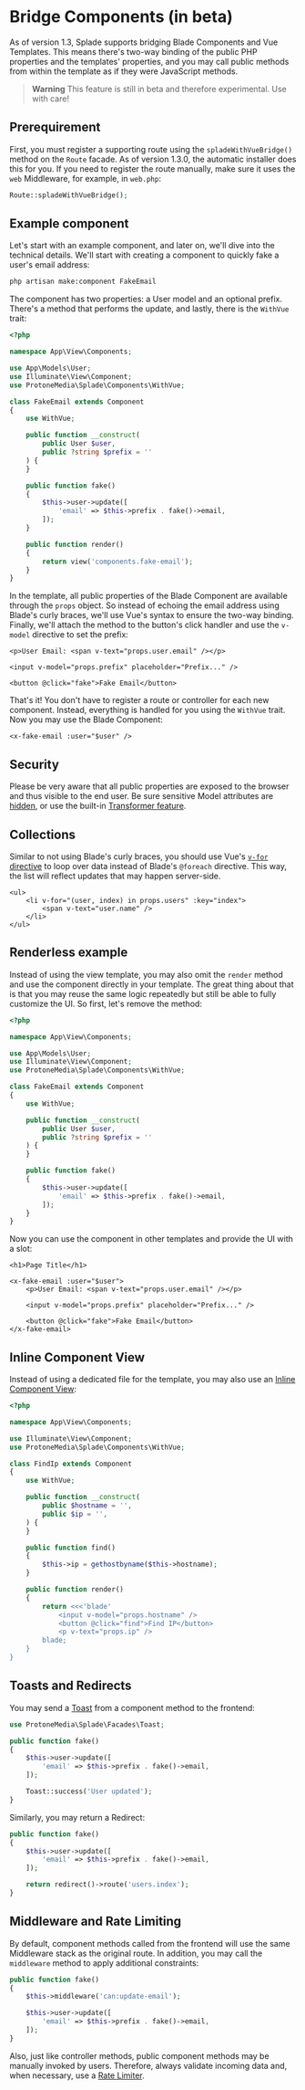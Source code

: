 # Bridge Components (in beta)

As of version 1.3, Splade supports bridging Blade Components and Vue Templates. This means there's two-way binding of the public PHP properties and the templates' properties, and you may call public methods from within the template as if they were JavaScript methods.

> **Warning**
> This feature is still in beta and therefore experimental. Use with care!

## Prerequirement

First, you must register a supporting route using the `spladeWithVueBridge()` method on the `Route` facade. As of version 1.3.0, the automatic installer does this for you. If you need to register the route manually, make sure it uses the `web` Middleware, for example, in `web.php`:

```php
Route::spladeWithVueBridge();
```

## Example component

Let's start with an example component, and later on, we'll dive into the technical details. We'll start with creating a component to quickly fake a user's email address:

```bash
php artisan make:component FakeEmail
```

The component has two properties: a User model and an optional prefix. There's a method that performs the update, and lastly, there is the `WithVue` trait:

```php
<?php

namespace App\View\Components;

use App\Models\User;
use Illuminate\View\Component;
use ProtoneMedia\Splade\Components\WithVue;

class FakeEmail extends Component
{
    use WithVue;

    public function __construct(
        public User $user,
        public ?string $prefix = ''
    ) {
    }

    public function fake()
    {
        $this->user->update([
            'email' => $this->prefix . fake()->email,
        ]);
    }

    public function render()
    {
        return view('components.fake-email');
    }
}
```

In the template, all public properties of the Blade Component are available through the `props` object. So instead of echoing the email address using Blade's curly braces, we'll use Vue's syntax to ensure the two-way binding. Finally, we'll attach the method to the button's click handler and use the `v-model` directive to set the prefix:

```blade
<p>User Email: <span v-text="props.user.email" /></p>

<input v-model="props.prefix" placeholder="Prefix..." />

<button @click="fake">Fake Email</button>
```

That's it! You don't have to register a route or controller for each new component. Instead, everything is handled for you using the `WithVue` trait. Now you may use the Blade Component:

```blade
<x-fake-email :user="$user" />
```

## Security

Please be very aware that all public properties are exposed to the browser and thus visible to the end user. Be sure sensitive Model attributes are [hidden](https://laravel.com/docs/10.x/eloquent-serialization#hiding-attributes-from-json), or use the built-in [Transformer feature](/transformers.md).

## Collections

Similar to not using Blade's curly braces, you should use Vue's [`v-for` directive](https://vuejs.org/guide/essentials/list.html) to loop over data instead of Blade's `@foreach` directive. This way, the list will reflect updates that may happen server-side.

```blade
<ul>
    <li v-for="(user, index) in props.users" :key="index">
        <span v-text="user.name" />
    </li>
</ul>
```

## Renderless example

Instead of using the view template, you may also omit the `render` method and use the component directly in your template. The great thing about that is that you may reuse the same logic repeatedly but still be able to fully customize the UI. So first, let's remove the method:

```php
<?php

namespace App\View\Components;

use App\Models\User;
use Illuminate\View\Component;
use ProtoneMedia\Splade\Components\WithVue;

class FakeEmail extends Component
{
    use WithVue;

    public function __construct(
        public User $user,
        public ?string $prefix = ''
    ) {
    }

    public function fake()
    {
        $this->user->update([
            'email' => $this->prefix . fake()->email,
        ]);
    }
}
```

Now you can use the component in other templates and provide the UI with a slot:

```blade
<h1>Page Title</h1>

<x-fake-email :user="$user">
    <p>User Email: <span v-text="props.user.email" /></p>

    <input v-model="props.prefix" placeholder="Prefix..." />

    <button @click="fake">Fake Email</button>
</x-fake-email>
```

## Inline Component View

Instead of using a dedicated file for the template, you may also use an [Inline Component View](https://laravel.com/docs/10.x/blade#inline-component-views):

```php
<?php

namespace App\View\Components;

use Illuminate\View\Component;
use ProtoneMedia\Splade\Components\WithVue;

class FindIp extends Component
{
    use WithVue;

    public function __construct(
        public $hostname = '',
        public $ip = '',
    ) {
    }

    public function find()
    {
        $this->ip = gethostbyname($this->hostname);
    }

    public function render()
    {
        return <<<'blade'
            <input v-model="props.hostname" />
            <button @click="find">Find IP</button>
            <p v-text="props.ip" />
        blade;
    }
}
```

## Toasts and Redirects

You may send a [Toast](/toasts.md) from a component method to the frontend:

```php
use ProtoneMedia\Splade\Facades\Toast;

public function fake()
{
    $this->user->update([
        'email' => $this->prefix . fake()->email,
    ]);

    Toast::success('User updated');
}
```

Similarly, you may return a Redirect:

```php
public function fake()
{
    $this->user->update([
        'email' => $this->prefix . fake()->email,
    ]);

    return redirect()->route('users.index');
}
```

## Middleware and Rate Limiting

By default, component methods called from the frontend will use the same Middleware stack as the original route. In addition, you may call the `middleware` method to apply additional constraints:

```php
public function fake()
{
    $this->middleware('can:update-email');

    $this->user->update([
        'email' => $this->prefix . fake()->email,
    ]);
}
```

Also, just like controller methods, public component methods may be manually invoked by users. Therefore, always validate incoming data and, when necessary, use a [Rate Limiter](https://laravel.com/docs/10.x/rate-limiting#main-content).